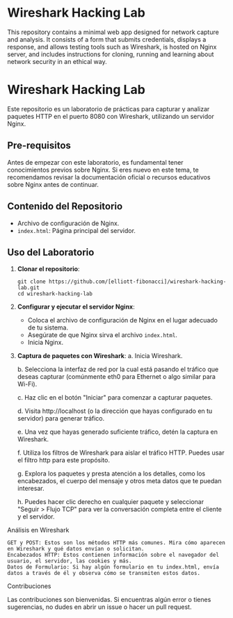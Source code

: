 # Wireshark Hacking Lab 
This repository contains a minimal web app designed for network capture and analysis. It consists of a form that submits credentials, displays a response, and allows testing tools such as Wireshark, is hosted on Nginx server, and includes instructions for cloning, running and learning about network security in an ethical way.

# Wireshark Hacking Lab

Este repositorio es un laboratorio de prácticas para capturar y analizar paquetes HTTP en el puerto 8080 con Wireshark, utilizando un servidor Nginx.

## Pre-requisitos

Antes de empezar con este laboratorio, es fundamental tener conocimientos previos sobre Nginx. Si eres nuevo en este tema, te recomendamos revisar la documentación oficial o recursos educativos sobre Nginx antes de continuar.

## Contenido del Repositorio

- Archivo de configuración de Nginx.
- `index.html`: Página principal del servidor.

## Uso del Laboratorio

1. **Clonar el repositorio**:
    ```
    git clone https://github.com/[elliott-fibonacci]/wireshark-hacking-lab.git
    cd wireshark-hacking-lab
    ```

2. **Configurar y ejecutar el servidor Nginx**:
    - Coloca el archivo de configuración de Nginx en el lugar adecuado de tu sistema.
    - Asegúrate de que Nginx sirva el archivo `index.html`.
    - Inicia Nginx.

3. **Captura de paquetes con Wireshark**:
    a. Inicia Wireshark.

    b. Selecciona la interfaz de red por la cual está pasando el tráfico que deseas capturar (comúnmente eth0 para Ethernet o algo similar para Wi-Fi).

    c. Haz clic en el botón "Iniciar" para comenzar a capturar paquetes.

    d. Visita http://localhost (o la dirección que hayas configurado en tu servidor) para generar tráfico.

    e. Una vez que hayas generado suficiente tráfico, detén la captura en Wireshark.

    f. Utiliza los filtros de Wireshark para aislar el tráfico HTTP. Puedes usar el filtro http para este propósito.

    g. Explora los paquetes y presta atención a los detalles, como los encabezados, el cuerpo del mensaje y otros meta datos que te puedan interesar.

    h. Puedes hacer clic derecho en cualquier paquete y seleccionar "Seguir > Flujo TCP" para ver la conversación completa entre el cliente y el servidor.

Análisis en Wireshark

    GET y POST: Estos son los métodos HTTP más comunes. Mira cómo aparecen en Wireshark y qué datos envían o solicitan.
    Encabezados HTTP: Estos contienen información sobre el navegador del usuario, el servidor, las cookies y más.
    Datos de Formulario: Si hay algún formulario en tu index.html, envía datos a través de él y observa cómo se transmiten estos datos.

Contribuciones

Las contribuciones son bienvenidas. Si encuentras algún error o tienes sugerencias, no dudes en abrir un issue o hacer un pull request.


